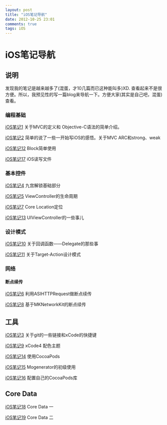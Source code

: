 ```yaml
---
layout: post
title: "iOS笔记导航"
date: 2012-10-25 23:01
comments: true
tags: iOS
---
```


# iOS笔记导航

## 说明

发现我的笔记是越来越多了(混蛋，才10几篇而已这种能叫多)XD. 查看起来不是很方便。所以，我预见性的写一篇blog来导航一下。方便大家(其实是自己吧，混蛋)查看。

<!--more-->

### 编程基础

[iOS笔记1]( https://iiiyu.com/2012/02/28/learning-ios-notes-one/)    关于MVC的定义和 Objective-C语法的简单介绍。


[iOS笔记2](https://iiiyu.com/2012/03/05/learning-ios-notes-two/)    简单的说了一些一开始写iOS的感悟。关于MVC ARC和strong、weak

[iOS笔记12](https://iiiyu.com/2012/09/29/learning-ios-notes-twelve/)    Block简单使用

[iOS笔记17](https://iiiyu.com/2013/03/11/learning-ios-notes-seventeen/) iOS读写文件

### 基本控件

[iOS笔记4](https://iiiyu.com/2012/03/21/learning-ios-notes-four/)    九宫解锁基础部分

[iOS笔记5](https://iiiyu.com/2012/04/03/learning-ios-notes-five/)    ViewController的生命周期

[iOS笔记7](https://iiiyu.com/2012/05/06/learning-ios-notes-seven/)   Core Location定位

[iOS笔记13](https://iiiyu.com/2012/10/21/learning-ios-notes-thirteen/)    UIViewController的一些事儿

### 设计模式

[iOS笔记10](https://iiiyu.com/2012/08/13/learning-ios-notes-ten/)    关于回调函数——Delegate的那些事

[iOS笔记11](https://iiiyu.com/2012/09/02/learning-ios-notes-eleven/)    关于Target-Action设计模式

### 网络

#### 断点续传

[iOS笔记6](https://iiiyu.com/2012/04/25/learning-ios-notes-six/)    利用ASIHTTPRequest做断点续传

[iOS笔记8](https://iiiyu.com/2012/07/07/learning-ios-notes-eight/)    基于MKNetworkKit的断点续传

## 工具

[iOS笔记3](https://iiiyu.com/2012/03/08/learning-ios-notes-three/)    关于git的一些链接和xCode的快捷键

[iOS笔记9](https://iiiyu.com/2012/08/12/learning-ios-notes-nine/)    xCode4 配色主题

[iOS笔记14](https://iiiyu.com/2012/10/26/learning-ios-nontes-fourteen/)    使用CocoaPods

[iOS笔记15](https://iiiyu.com/2013/02/22/learning-ios-notes-fifteen/)    Mogenerator的初级使用

[iOS笔记16](https://iiiyu.com/2013/03/01/learning-ios-notes-sixteen/)    配置自己的CocoaPods库

## Core Data
[iOS笔记18](https://iiiyu.com/2013/03/29/learning-ios-notes-eighteen/) Core Data 一

[iOS笔记19](https://iiiyu.com/2013/04/01/learning-ios-notes-nineteen/) Core Data 二
